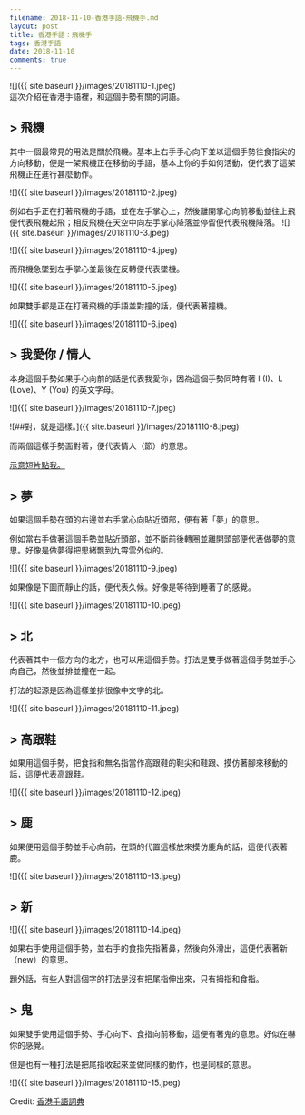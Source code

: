 ```yaml
---
filename: 2018-11-10-香港手語-飛機手.md
layout: post
title: 香港手語：飛機手
tags: 香港手語
date: 2018-11-10
comments: true
---
```


![]({{ site.baseurl }}/images/20181110-1.jpeg)  
這次介紹在香港手語裡，和這個手勢有關的詞語。

## > 飛機

其中一個最常見的用法是關於飛機。基本上右手手心向下並以這個手勢往食指尖的方向移動，便是一架飛機正在移動的手語，基本上你的手如何活動，便代表了這架飛機正在進行甚麼動作。

![]({{ site.baseurl }}/images/20181110-2.jpeg)

例如右手正在打著飛機的手語，並在左手掌心上，然後離開掌心向前移動並往上飛便代表飛機起飛；相反飛機在天空中向左手掌心降落並停留便代表飛機降落。
![]({{ site.baseurl }}/images/20181110-3.jpeg)

![]({{ site.baseurl }}/images/20181110-4.jpeg)

而飛機急墜到左手掌心並最後在反轉便代表墜機。

![]({{ site.baseurl }}/images/20181110-5.jpeg)

如果雙手都是正在打著飛機的手語並對撞的話，便代表著撞機。

![]({{ site.baseurl }}/images/20181110-6.jpeg)


## > 我愛你 / 情人

本身這個手勢如果手心向前的話是代表我愛你，因為這個手勢同時有著 I (I)、L (Love)、Y (You) 的英文字母。

![]({{ site.baseurl }}/images/20181110-7.jpeg)

![##對，就是這樣。]({{ site.baseurl }}/images/20181110-8.jpeg)

而兩個這樣手勢面對著，便代表情人（節）的意思。

[示意短片點我。](http://www.cslds.org/hkslbrowser/result.jsp?gloss=%E6%83%85%E4%BA%BA%E7%AF%80&sid=)

## > 夢

如果這個手勢在頭的右邊並右手掌心向貼近頭部，便有著「夢」的意思。

例如當右手做著這個手勢並貼近頭部，並不斷前後轉圈並離開頭部便代表做夢的意思。好像是做夢得把思緒飄到九霄雲外似的。

![]({{ site.baseurl }}/images/20181110-9.jpeg)

如果像是下圖而靜止的話，便代表久候。好像是等待到睡著了的感覺。

![]({{ site.baseurl }}/images/20181110-10.jpeg)

## > 北

代表著其中一個方向的北方，也可以用這個手勢。打法是雙手做著這個手勢並手心向自己，然後並排並撞在一起。

打法的起源是因為這樣並排很像中文字的北。

![]({{ site.baseurl }}/images/20181110-11.jpeg)

## > 高跟鞋

如果用這個手勢，把食指和無名指當作高跟鞋的鞋尖和鞋跟、摸仿著腳來移動的話，這便代表高跟鞋。

![]({{ site.baseurl }}/images/20181110-12.jpeg)

## > 鹿

如果便用這個手勢並手心向前，在頭的代置這樣放來摸仿鹿角的話，這便代表著鹿。

![]({{ site.baseurl }}/images/20181110-13.jpeg)


## > 新

![]({{ site.baseurl }}/images/20181110-14.jpeg)

如果右手使用這個手勢，並右手的食指先指著鼻，然後向外滑出，這便代表著新（new）的意思。

題外話，有些人對這個字的打法是沒有把尾指伸出來，只有拇指和食指。

## > 鬼

如果雙手使用這個手勢、手心向下、食指向前移動，這便有著鬼的意思。好似在嚇你的感覺。

但是也有一種打法是把尾指收起來並做同樣的動作，也是同樣的意思。

![]({{ site.baseurl }}/images/20181110-15.jpeg)

Credit: [香港手語詞典](http://www.cp1897.com.hk/product_info.php?BookId=9789629961954)